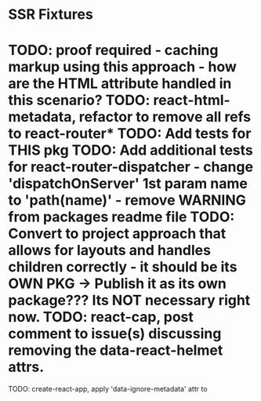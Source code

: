 # SSR Fixtures

TODO: proof required - caching <head> markup using this approach
                     - how are the HTML attribute handled in this scenario?
TODO: react-html-metadata, refactor to remove all refs to react-router*
TODO: Add tests for THIS pkg
TODO: Add additional tests for react-router-dispatcher
      - change 'dispatchOnServer' 1st param name to 'path(name)'
      - remove WARNING from packages readme file
TODO: Convert to project approach that allows for layouts and handles children correctly - it should be its OWN PKG
      -> Publish it as its own package??? Its NOT necessary right now.
TODO: react-cap, post comment to issue(s) discussing removing the data-react-helmet attrs.
===
TODO: create-react-app, apply 'data-ignore-metadata' attr to <style> tags from babel plugin(s)/loader(s)
TODO  -> will need to use 'npm run eject' to achieve this, therefore BRANCH first.




A set of test cases for quickly identifying issues with server-side rendering.

## Setup

To reference a local build of React, first run `npm run build` at the root
of the React project. Then:

```
cd fixtures/ssr
yarn
yarn start
```

The `start` command runs a webpack dev server and a server-side rendering server in development mode with hot reloading.

**Note: whenever you make changes to React and rebuild it, you need to re-run `yarn` in this folder:**

```
yarn
```

If you want to try the production mode instead run:

```
yarn start:prod
```

This will pre-build all static resources and then start a server-side rendering HTTP server that hosts the React app and service the static resources (without hot reloading).
